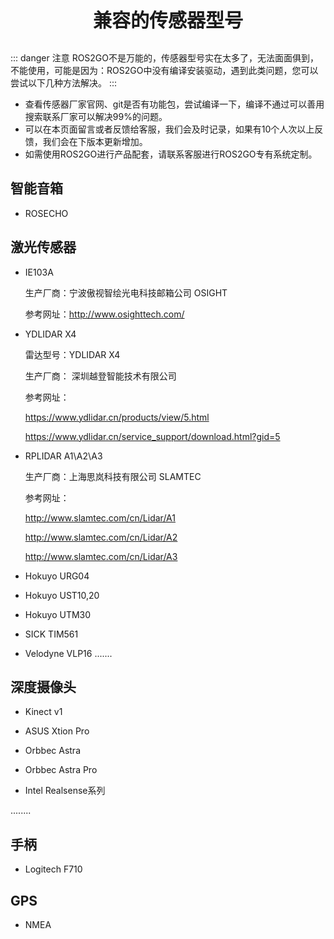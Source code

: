 <p style="font-size:30px ; font-weight:bolder; text-align:center">兼容的传感器型号</p>

::: danger 注意
ROS2GO不是万能的，传感器型号实在太多了，无法面面俱到，不能使用，可能是因为：ROS2GO中没有编译安装驱动，遇到此类问题，您可以尝试以下几种方法解决。
:::

- 查看传感器厂家官网、git是否有功能包，尝试编译一下，编译不通过可以善用搜索联系厂家可以解决99%的问题。
- 可以在本页面留言或者反馈给客服，我们会及时记录，如果有10个人次以上反馈，我们会在下版本更新增加。
- 如需使用ROS2GO进行产品配套，请联系客服进行ROS2GO专有系统定制。

## 智能音箱

- ROSECHO

## 激光传感器

- IE103A

  生产厂商：宁波傲视智绘光电科技邮箱公司 OSIGHT

  参考网址：http://www.osighttech.com/

- YDLIDAR X4

  雷达型号：YDLIDAR X4

  生产厂商： 深圳越登智能技术有限公司

  参考网址：
  
  https://www.ydlidar.cn/products/view/5.html

  https://www.ydlidar.cn/service_support/download.html?gid=5

- RPLIDAR A1\A2\A3

  生产厂商：上海思岚科技有限公司 SLAMTEC
  
  参考网址：
  
  http://www.slamtec.com/cn/Lidar/A1
  
  http://www.slamtec.com/cn/Lidar/A2
  
  http://www.slamtec.com/cn/Lidar/A3

- Hokuyo URG04

- Hokuyo UST10,20

- Hokuyo UTM30

- SICK TIM561

- Velodyne VLP16
.......

## 深度摄像头

- Kinect v1

- ASUS Xtion Pro

- Orbbec Astra

- Orbbec Astra Pro

- Intel Realsense系列

........

## 手柄

- Logitech F710


## GPS

- NMEA

